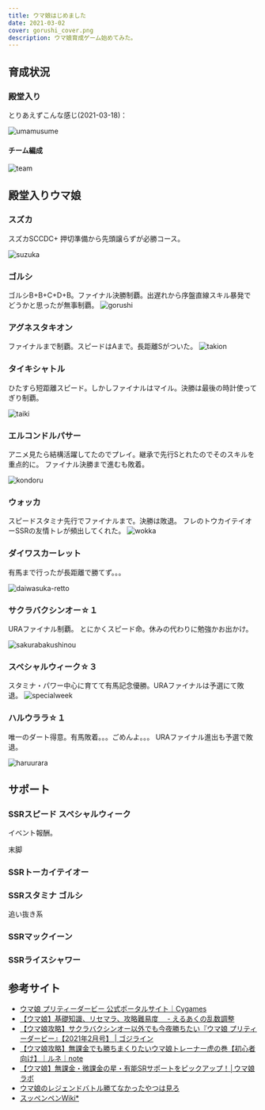 ```yaml
---
title: ウマ娘はじめました
date: 2021-03-02
cover: gorushi_cover.png
description: ウマ娘育成ゲーム始めてみた。
---
```

## 育成状況

### 殿堂入り
とりあえずこんな感じ(2021-03-18)：

![umamusume](./umamusume-2021-03-18.jpg)

#### チーム編成

![team](./team-2021-03-27.png)

## 殿堂入りウマ娘
### スズカ
スズカSCCDC+
押切準備から先頭譲らずが必勝コース。

![suzuka](./suzuka.png)

### ゴルシ
ゴルシB+B+C+D+B。ファイナル決勝制覇。出遅れから序盤直線スキル暴発でどうかと思ったが無事制覇。
![gorushi](./gorushi.png)


### アグネスタキオン
ファイナルまで制覇。スピードはAまで。長距離Sがついた。
![takion](./takion.png)

### タイキシャトル
ひたすら短距離スピード。しかしファイナルはマイル。決勝は最後の時計使ってぎり制覇。

![taiki](./taikishatoru.jpg)

### エルコンドルパサー
アニメ見たら結構活躍してたのでプレイ。継承で先行Sとれたのでそのスキルを重点的に。
ファイナル決勝まで進むも敗着。

![kondoru](./erukondorupasa.jpg)

### ウォッカ
スピードスタミナ先行でファイナルまで。決勝は敗退。
フレのトウカイテイオーSSRの友情トレが頻出してくれた。
![wokka](./wokka.jpg)

### ダイワスカーレット
有馬まで行ったが長距離で勝てず。。。

![daiwasuka-retto](./daiwa-sukaretto.jpg)

### サクラバクシンオー☆１
URAファイナル制覇。
とにかくスピード命。休みの代わりに勉強かお出かけ。

![sakurabakushinou](./sakurabakushinou.png)

### スペシャルウィーク☆３
スタミナ・パワー中心に育てて有馬記念優勝。URAファイナルは予選にて敗退。
![specialweek](./specialweek.png)


### ハルウララ☆１
唯一のダート得意。有馬敗着。。。ごめんよ。。。
URAファイナル進出も予選で敗退。

![haruurara](./haruurara.jpg)


## サポート
### SSRスピード スペシャルウィーク
イベント報酬。

末脚

### SSRトーカイテイオー

### SSRスタミナ ゴルシ
追い抜き系

### SSRマックイーン

### SSRライスシャワー





## 参考サイト

- [ウマ娘 プリティーダービー 公式ポータルサイト｜Cygames](https://umamusume.jp/)
- [【ウマ娘】基礎知識、リセマラ、攻略難易度　 \- えるあくの乱数調整](https://eruakudiary.hatenablog.com/entry/2021/02/27/220827)
- [【ウマ娘攻略】サクラバクシンオー以外でも今夜勝ちたい『ウマ娘 プリティーダービー』【2021年2月号】 \| ゴジライン](https://goziline.com/archives/43607)
- [【ウマ娘攻略】無課金でも勝ちまくりたいウマ娘トレーナー虎の巻【初心者向け】｜ルネ｜note](https://note.com/renekuroi/n/nfcec96121b63)
- [【ウマ娘】無課金・微課金の星・有能SRサポートをピックアップ！│ウマ娘ラボ](https://umamusumelabo.com/beginner/srsupport)
- [ウマ娘のレジェンドバトル勝てなかったやつは見ろ](https://anond.hatelabo.jp/20210316164637)
- [スッペンペンWiki\*](https://wikiwiki.jp/sppenpen/)